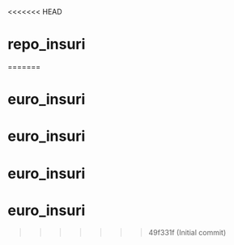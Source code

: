 <<<<<<< HEAD
# repo_insuri
=======
# euro_insuri
# euro_insuri
# euro_insuri
# euro_insuri
>>>>>>> 49f331f (Initial commit)
